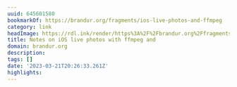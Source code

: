 ```yaml
---
uuid: 645601580
bookmarkOf: https://brandur.org/fragments/ios-live-photos-and-ffmpeg
category: link
headImage: https://rdl.ink/render/https%3A%2F%2Fbrandur.org%2Ffragments%2Fios-live-photos-and-ffmpeg
title: Notes on iOS live photos with ffmpeg and
domain: brandur.org
description:
tags: []
date: '2023-03-21T20:26:33.261Z'
highlights:
---
```




